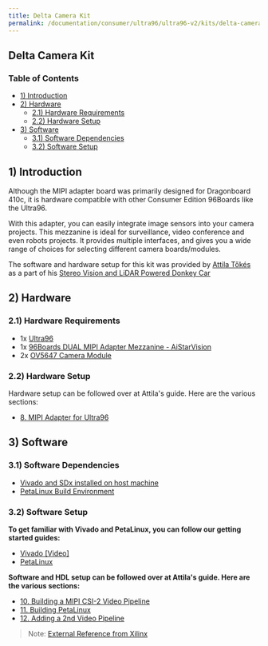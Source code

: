 ```yaml
---
title: Delta Camera Kit
permalink: /documentation/consumer/ultra96/ultra96-v2/kits/delta-camera.md.html
---
```


## Delta Camera Kit

### Table of Contents

- [1) Introduction](#1-introduction)
- [2) Hardware](#2-hardware)
   - [2.1) Hardware Requirements](#21-hardware-requirements)
   - [2.2) Hardware Setup](#22-hardware-setup)
- [3) Software](#3-software)
   - [3.1) Software Dependencies](#31-software-dependencies)
   - [3.2) Software Setup](#32-software-setup)

## 1) Introduction

Although the MIPI adapter board was primarily designed for Dragonboard 410c, it is hardware compatible with other Consumer Edition 96Boards like the Ultra96.

With this adapter, you can easily integrate image sensors into your camera projects. This mezzanine is ideal for surveillance, video conference and even robots projects. It provides multiple interfaces, and gives you a wide range of choices for selecting different camera boards/modules.

The software and hardware setup for this kit was provided by [Attila Tőkés](https://www.hackster.io/bluetiger9) as a part of his [Stereo Vision and LiDAR Powered Donkey Car](https://www.hackster.io/bluetiger9/stereo-vision-and-lidar-powered-donkey-car-575769)

## 2) Hardware

### 2.1) Hardware Requirements

- 1x [Ultra96](https://www.96boards.org/product/ultra96/)
- 1x [96Boards DUAL MIPI Adapter Mezzanine - AiStarVision](https://www.96boards.org/product/mipiadapter/)
- 2x [OV5647 Camera Module](https://uk.pi-supply.com/products/raspberry-pi-camera-board-v1-3-5mp-1080p)

### 2.2) Hardware Setup

Hardware setup can be followed over at Attila's guide. Here are the various sections:
- [8. MIPI Adapter for Ultra96](https://www.hackster.io/bluetiger9/stereo-vision-and-lidar-powered-donkey-car-575769#toc-8--mipi-adapter-for-ultra96-10)

## 3) Software

### 3.1) Software Dependencies

- [Vivado and SDx installed on host machine](https://japan.xilinx.com/html_docs/xilinx2017_4/sdaccel_doc/esq1504034314038.html)
- [PetaLinux Build Environment](https://xilinx-wiki.atlassian.net/wiki/spaces/A/pages/18841618/PetaLinux+Getting+Started)

### 3.2) Software Setup

**To get familiar with Vivado and PetaLinux, you can follow our getting started guides:**
- [Vivado [Video]](https://www.youtube.com/watch?v=NzWcRGjhfF8)
- [PetaLinux](https://www.96boards.org/documentation/consumer/ultra96/build/peta-linux.md.html)

**Software and HDL setup can be followed over at Attila's guide. Here are the various sections:**
- [10. Building a MIPI CSI-2 Video Pipeline](https://www.hackster.io/bluetiger9/stereo-vision-and-lidar-powered-donkey-car-575769#toc-10--building-a-mipi-csi-2-video-pipeline-12)
- [11. Building PetaLinux](https://www.hackster.io/bluetiger9/stereo-vision-and-lidar-powered-donkey-car-575769#toc-11--building-petalinux-13)
- [12. Adding a 2nd Video Pipeline](https://www.hackster.io/bluetiger9/stereo-vision-and-lidar-powered-donkey-car-575769#toc-12--adding-a-2nd-video-pipeline-14)

> Note: [External Reference from Xilinx](https://www.xilinx.com/support/documentation/boards_and_kits/zcu102/2017_2/ug1221-zcu102-base-trd.pdf)